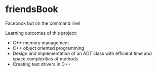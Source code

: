 # friendsBook

Facebook but on the command line!

Learning outcomes of this project:
- C++ memory management
- C++ object oriented programming
- Design and Implementation of an ADT class with efficient time and space complexities of methods
- Creating test drivers in C++
